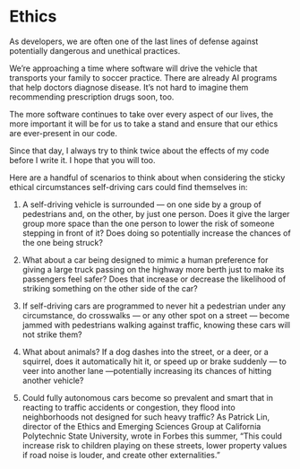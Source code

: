 # Ethics


As developers, we are often one of the last lines of defense against potentially dangerous and unethical practices.

We’re approaching a time where software will drive the vehicle that transports your family to soccer practice. There are already AI programs that help doctors diagnose disease. It’s not hard to imagine them recommending prescription drugs soon, too.

The more software continues to take over every aspect of our lives, the more important it will be for us to take a stand and ensure that our ethics are ever-present in our code.

Since that day, I always try to think twice about the effects of my code before I write it. I hope that you will too.




Here are a handful of scenarios to think about when considering the sticky ethical circumstances self-driving cars could find themselves in:

1. A self-driving vehicle is surrounded — on one side by a group of pedestrians and, on the other, by just one person. Does it give the larger group more space than the one person to lower the risk of someone stepping in front of it? Does doing so potentially increase the chances of the one being struck? 


2. What about a car being designed to mimic a human preference for giving a large truck passing on the highway more berth just to make its passengers feel safer? Does that increase or decrease the likelihood of striking something on the other side of the car? 


3. If self-driving cars are programmed to never hit a pedestrian under any circumstance, do crosswalks — or any other spot on a street — become jammed with pedestrians walking against traffic, knowing these cars will not strike them? 


4. What about animals? If a dog dashes into the street, or a deer, or a squirrel, does it automatically hit it, or speed up or brake suddenly — to veer into another lane —potentially increasing its chances of hitting another vehicle?


5. Could fully autonomous cars become so prevalent and smart that in reacting to traffic accidents or congestion, they flood into neighborhoods not designed for such heavy traffic? As Patrick Lin, director of the Ethics and Emerging Sciences Group at California Polytechnic State University, wrote in Forbes this summer, “This could increase risk to children playing on these streets, lower property values if road noise is louder, and create other externalities.”